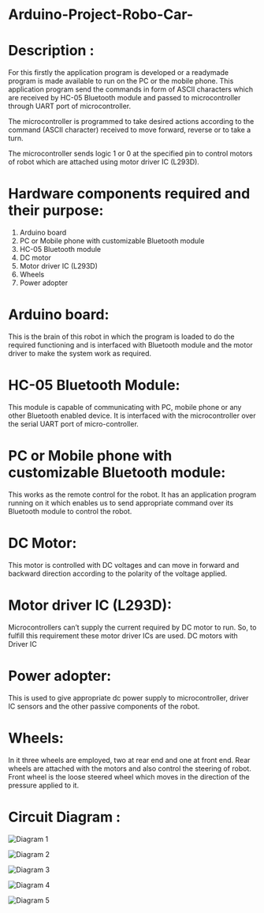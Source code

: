 # Arduino-Project-Robo-Car-

# Description : 
For this firstly the application program is developed or a readymade
program is made available to run on the PC or the mobile phone. This
application program send the commands in form of ASCII characters
which are received by HC-05 Bluetooth module and passed to
microcontroller through UART port of microcontroller.


The microcontroller is programmed to take desired actions according to
the command (ASCII character) received to move forward, reverse or to
take a turn.


The microcontroller sends logic 1 or 0 at the specified pin to control
motors of robot which are attached using motor driver IC (L293D).

# Hardware components required and their purpose:

1. Arduino board
2. PC or Mobile phone with customizable Bluetooth module
3. HC-05 Bluetooth module
4. DC motor
5. Motor driver IC (L293D)
6. Wheels
7. Power adopter

 # Arduino board: 
 
This is the brain of this robot in which the
program is loaded to do the required functioning and is interfaced
with Bluetooth module and the motor driver to make the system work
as required.


# HC-05 Bluetooth Module: 

This module is capable of communicating
with PC, mobile phone or any other Bluetooth enabled device. It is
interfaced with the microcontroller over the
serial UART port of micro-controller.


# PC or Mobile phone with customizable Bluetooth module: 

This works
as the remote control for the robot. It has an application program
running on it which enables us to send appropriate command over its
Bluetooth module to control the robot.

# DC Motor: 

This motor is controlled with DC voltages and can move
in forward and backward direction according to the polarity of the
voltage applied.

# Motor driver IC (L293D): 

Microcontrollers can’t supply the
current required by DC motor to run. So, to fulfill this requirement
these motor driver ICs are used.
DC motors with Driver IC

# Power adopter:

This is used to give appropriate dc power supply to
microcontroller, driver IC sensors and the other passive components
of the robot.

# Wheels: 

In it three wheels are employed, two at rear end and one at
front end. Rear wheels are attached with the motors and also control
the steering of robot. Front wheel is the loose steered wheel which
moves in the direction of the pressure applied to it.


# Circuit Diagram : 

![Diagram 1](https://user-images.githubusercontent.com/44844695/97115308-1bed6d00-171c-11eb-9006-89d95ed57764.jpeg)

![Diagram 2](https://user-images.githubusercontent.com/44844695/97115310-2576d500-171c-11eb-88c7-9e3b19deb1fa.jpeg)

![Diagram 3](https://user-images.githubusercontent.com/44844695/97115311-26a80200-171c-11eb-8caa-7fa88c2e16b5.jpeg)

![Diagram 4](https://user-images.githubusercontent.com/44844695/97115312-27d92f00-171c-11eb-99c0-302b5978e3f5.jpeg)

![Diagram 5](https://user-images.githubusercontent.com/44844695/97115315-29a2f280-171c-11eb-9f7c-b004e15119f8.jpeg)
